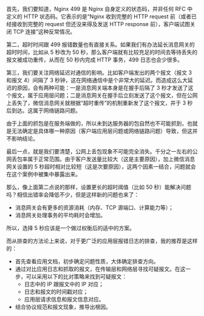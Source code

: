 首先，我们要知道，Nginx 499 是 Nginx 自身定义的状态码，并非任何 RFC 中定义的 HTTP 状态码。它表示的是“Nginx 收到完整的 HTTP request 前（或者已经接收到完整的 request 但还没来得及发送 HTTP response 前），客户端试图关闭 TCP 连接”这种反常情况。

第二，超时时间跟 499 报错数量也有直接关系。如果我们有办法延长消息网关的超时时间，比如从 5 秒改为 50 秒，那么客户端就有比较充足的时间去等待丢失的报文被成功重传，从而在 50 秒内完成 HTTP 事务，499 日志也会少很多。

第三，我们要关注网络延迟对通信的影响。比如客户端发出的两个报文（报文 3 和报文 4）间隔了 3 秒钟，这在网络通信中是个非常大的延迟。而造成这么大延迟的原因，会有两种可能：一是消息网关端本身是在握手后隔了 3 秒才发送了这个报文，属于应用层问题；二是消息网关在握手后立刻发送了这个报文，但在公网上丢失了，微信消息网关就根据“超时重传”的机制重新发了这个报文，并于 3 秒后到达。这属于网络链路问题。

由于上面的抓包是在服务端做的，所以未到达服务器的包自然也不可能抓到，也就是无法确定是具体哪一种原因（客户端应用层问题或网络链路问题）导致，但这并不影响结论。

最后一点，就是我们要清楚，公网上丢包现象不可能完全消失。千分之一左右的公网丢包率属于正常范围。由于客户发送量比较大（这是主要原因），加上微信消息网关设置的 5 秒超时相对比较短（这是次要原因），这两个因素一结合，问题就会在这个案例中被集中暴露出来。

那么，像上面第二点说的那样，设置更长的超时阈值（比如 50 秒）能解决问题吗？相信出错率会降低不少，但是这样新的问题也来了：
- 消息网关会有更多的资源消耗（内存、TCP 源端口、计算能力等）；
- 消息网关处理事务的平均耗时会增加。

所以，选择 5 秒应该是一个做过权衡后的适中的方案。

而从排查的方法论上来说，对于更广泛的应用层报错日志的排查，我的推荐是这样的：

- 首先查看应用文档，初步确定问题性质，大体确定排查方向。
- 通过对比应用日志和抓取的报文，在传输层和网络层寻找可疑报文。在这一步，可以采用以下的比对策略来找到可疑报文：
    - 日志中的 IP 跟报文中的 IP 对应；
    - 日志和报文的时间戳对应；
    - 应用层请求信息和报文信息对应。
- 结合协议规范和报文现象，推导出根因。
